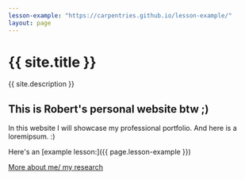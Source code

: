 ```yaml
---
lesson-example: "https://carpentries.github.io/lesson-example/"
layout: page
---
```


# {{ site.title }}

{{ site.description }}


## This is Robert's personal website btw ;)

In this website I will showcase my professional portfolio.
And here is a loremipsum. :)

Here's an [example lesson:]({{ page.lesson-example }})

[More about me/ my research](about.md)

[//]: # (This may be the most platform independent comment)
